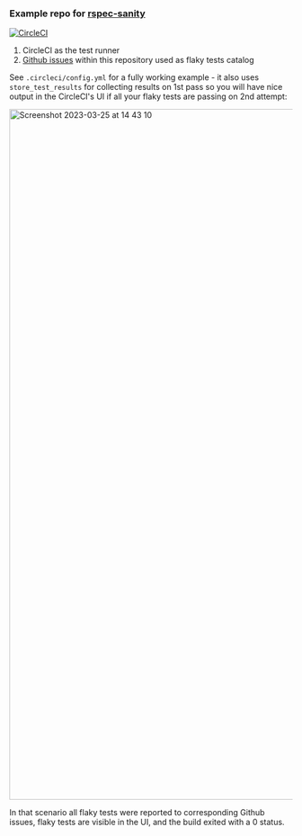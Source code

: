 ### Example repo for [rspec-sanity](https://github.com/rwojsznis/rspec-sanity)

[![CircleCI](https://dl.circleci.com/status-badge/img/gh/rwojsznis/rspec-sanity-example/tree/main.svg?style=svg)](https://dl.circleci.com/status-badge/redirect/gh/rwojsznis/rspec-sanity-example/tree/main)

1. CircleCI as the test runner
2. [Github issues](https://github.com/rwojsznis/rspec-sanity-example/issues) within this repository used as flaky tests catalog

See `.circleci/config.yml` for a fully working example - it also uses `store_test_results` for collecting results on 1st pass so you will have nice output in the CircleCI's UI if all your flaky tests are passing on 2nd attempt:

<img width="1228" alt="Screenshot 2023-03-25 at 14 43 10" src="https://user-images.githubusercontent.com/1527612/227720874-e787d4f8-cb91-4a37-a251-8659f234e230.png">

In that scenario all flaky tests were reported to corresponding Github issues, flaky tests are visible in the UI, and the build exited with a 0 status.
